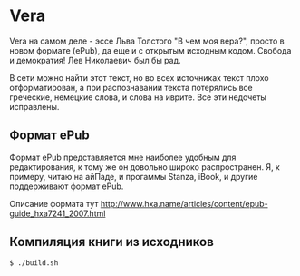 # Vera

Vera на самом деле - эссе Льва Толстого "В чем моя вера?", просто в новом формате (ePub), да еще и с открытым исходным кодом. Свобода и демократия! Лев Николаевич был бы рад.

В сети можно найти этот текст, но во всех источниках текст плохо отформатирован, а при распознавании текста потерялись все греческие, немецкие слова, и слова на иврите. Все эти недочеты исправлены.

## Формат ePub

Формат ePub представляется мне наиболее удобным для редактирования, к тому же он довольно широко распространен. Я, к примеру, читаю на айПаде, и прогаммы Stanza, iBook, и другие поддерживают формат ePub.

Описание формата тут http://www.hxa.name/articles/content/epub-guide_hxa7241_2007.html

## Компиляция книги из исходников

    $ ./build.sh